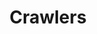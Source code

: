 ---
layout: cluedin
nav_order: 040
parent: Ingestion
permalink: integration/crawlers-and-enrichers
title: Crawlers
has_children: true
tags: ["integration", "crawlers"]
last_modified: 2023-11-07
---